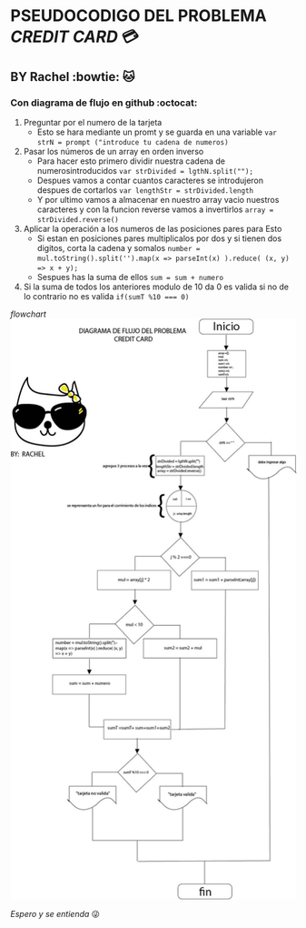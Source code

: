 # PSEUDOCODIGO DEL PROBLEMA *CREDIT CARD* :credit_card:
## BY Rachel :bowtie: :cat:
### Con diagrama de flujo en github :octocat:

1. Preguntar por el numero de la tarjeta
    * Esto se hara mediante un promt y se guarda en una variable ```var strN = prompt ("introduce tu cadena de numeros)```
2. Pasar los números de un array en orden inverso
    * Para hacer esto primero dividir nuestra cadena de numerosintroducidos ```var strDivided = lgthN.split("");```
    * Despues vamos a contar cuantos caracteres se introdujeron despues de cortarlos ```var lengthStr = strDivided.length```
    * Y por ultimo vamos a almacenar en nuestro array vacio nuestros caracteres y con la funcion reverse vamos a invertirlos ```array = strDivided.reverse()```
3. Aplicar la operación a los numeros de las posiciones pares para Esto
    * Si estan en posiciones pares multiplicalos por dos y si tienen dos digitos, corta la cadena y somalos ```number = mul.toString().split('').map(x => parseInt(x) ).reduce( (x, y) => x + y);```
    * Sespues has la suma de ellos ```sum = sum + numero```
4. Si la suma de todos los anteriores modulo de 10 da 0 es valida si no de lo contrario no es valida ```if(sumT %10 === 0)```

*flowchart*
![GitHub Diagaa](./assets/images/flowchart.jpg)

_Espero y se entienda_ :stuck_out_tongue_winking_eye:
